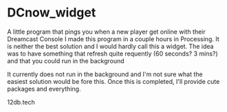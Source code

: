# DCnow_widget
A little program that pings you when a new player get online with their Dreamcast Console
I made this program in a couple hours in Processing.
It is neither the best solution and I would hardly call this a widget. The idea was to have something that refresh quite requently (60 seconds? 3 mins?) and that you could run in the background

It currently does not run in the background and I'm not sure what the easiest solution would be fore this.
Once this is completed, I'll provide cute packages and everything.

12db.tech
